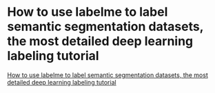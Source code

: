 # How to use labelme to label semantic segmentation datasets, the most detailed deep learning labeling tutorial
[How to use labelme to label semantic segmentation datasets, the most detailed deep learning labeling tutorial](https://aiwithcloud.com/2022/09/15/how_to_use_labelme_to_label_semantic_segmentation_datasets_the_most_detailed_deep_learning_labeling_tutorial/)
